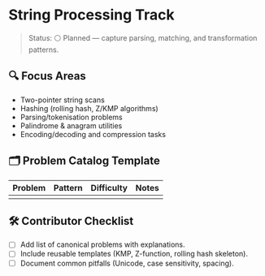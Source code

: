 # String Processing Track

>Status: ⚪ Planned — capture parsing, matching, and transformation patterns.

## 🔍 Focus Areas

- Two-pointer string scans
- Hashing (rolling hash, Z/KMP algorithms)
- Parsing/tokenisation problems
- Palindrome & anagram utilities
- Encoding/decoding and compression tasks

## 🗂️ Problem Catalog Template

| Problem | Pattern | Difficulty | Notes |
|---------|---------|------------|-------|
| | | | |

## 🛠️ Contributor Checklist

- [ ] Add list of canonical problems with explanations.
- [ ] Include reusable templates (KMP, Z-function, rolling hash skeleton).
- [ ] Document common pitfalls (Unicode, case sensitivity, spacing).
